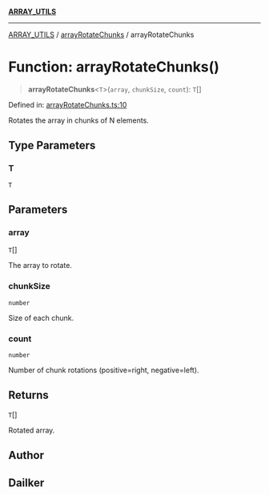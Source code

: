 [**ARRAY_UTILS**](../../README.md)

***

[ARRAY_UTILS](../../README.md) / [arrayRotateChunks](../README.md) / arrayRotateChunks

# Function: arrayRotateChunks()

> **arrayRotateChunks**\<`T`\>(`array`, `chunkSize`, `count`): `T`[]

Defined in: [arrayRotateChunks.ts:10](https://github.com/dailker/everyutil/blob/f33ff2a1c373a0e08c438de945fcd1ee70900b4c/src/array/arrayRotateChunks.ts#L10)

Rotates the array in chunks of N elements.

## Type Parameters

### T

`T`

## Parameters

### array

`T`[]

The array to rotate.

### chunkSize

`number`

Size of each chunk.

### count

`number`

Number of chunk rotations (positive=right, negative=left).

## Returns

`T`[]

Rotated array.

## Author

## Dailker
